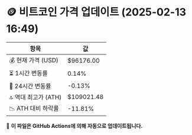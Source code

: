 # 🪙 비트코인 가격 업데이트 (2025-02-13 16:49)

| 항목                | 값 |
|--------------------|----------------|
| 💰 현재 가격 (USD) | $96176.00 |
| ⏳ 1시간 변동률    | 0.14% |
| 📆 24시간 변동률   | -0.13% |
| 🔝 역대 최고가 (ATH) | $109021.48 |
| 📉 ATH 대비 하락률 | -11.81% |

🔄 **이 파일은 GitHub Actions에 의해 자동으로 업데이트됩니다.**
